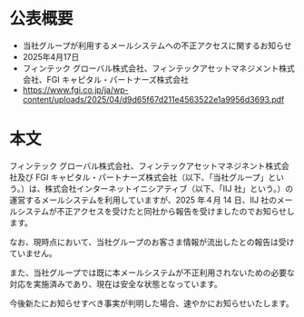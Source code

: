 # 公表概要
- 当社グループが利用するメールシステムへの不正アクセスに関するお知らせ
- 2025年4月17日
- フィンテック グローバル株式会社、フィンテックアセットマネジメント株式会社、FGI キャピタル・パートナーズ株式会社
- https://www.fgi.co.jp/ja/wp-content/uploads/2025/04/d9d65f67d211e4563522e1a9956d3693.pdf

# 本文
フィンテック グローバル株式会社、フィンテックアセットマネジネント株式会社及び FGI キャピタル・パートナーズ株式会社（以下、「当社グループ」という。）は、株式会社インターネットイニシアティブ（以下、「IIJ 社」という。）の運営するメールシステムを利用していますが、2025 年４月 14 日、IIJ 社のメールシステムが不正アクセスを受けたと同社から報告を受けましたのでお知らせします。

なお、現時点において、当社グループのお客さま情報が流出したとの報告は受けていません。

また、当社グループでは既に本メールシステムが不正利用されないための必要な対応を実施済みであり、現在は安全な状態となっています。

今後新たにお知らせすべき事実が判明した場合、速やかにお知らせいたします。

